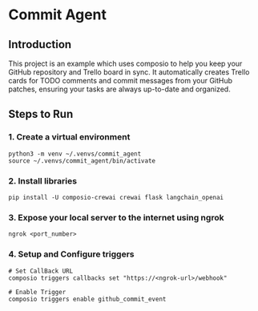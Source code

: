 # Commit Agent

## Introduction
This project is an example which uses composio to help you keep your GitHub repository and Trello board in sync. 
It automatically creates Trello cards for TODO comments and commit messages from your GitHub patches, ensuring your tasks are always 
up-to-date and organized.

## Steps to Run
### 1. Create a virtual environment
```shell
python3 -m venv ~/.venvs/commit_agent
source ~/.venvs/commit_agent/bin/activate
```
### 2. Install libraries
```shell
pip install -U composio-crewai crewai flask langchain_openai
```
### 3. Expose your local server to the internet using ngrok
```shell
ngrok <port_number>
```
### 4. Setup and Configure triggers
```
# Set CallBack URL 
composio triggers callbacks set "https://<ngrok-url>/webhook"

# Enable Trigger
composio triggers enable github_commit_event
```
